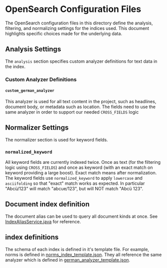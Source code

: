 # OpenSearch Configuration Files

The OpenSearch configuration files in this directory define the analysis, filtering, and normalizing settings for the
indices used.
This document highlights specific choices made for the underlying data.

## Analysis Settings

The `analysis` section specifies custom analyzer definitions for text data in the index.

### Custom Analyzer Definitions

#### `custom_german_analyzer`

This analyzer is used for all text content in the project, such as headlines, document body, or metadata such as
location. The fields need to use the same analyzer in order to support our needed `CROSS_FIELDS` logic

## Normalizer Settings

The normalizer section is used for keyword fields.

### `normalized_keyword`
All keyword fields are currently indexed twice. Once as text (for the filtering logic using `CROSS_FIELDS`) and once
as keyword (with an exact match on keyword providing a large boost). Exact match means after normalization. The keyword
fields use `normalized_keyword` to apply `lowercase` and `asciifolding` so that "exact" match works as expected. In
particular "Abcü/123" will match "abcue/123", but will NOT match "Abcü 123".

## Document index definition

The document alias can be used to query all document kinds at once.
See [IndexAliasService.java](../../java/de/bund/digitalservice/ris/search/service/IndexAliasService.java) for reference.

## index definitions

The schema of each index is defined in it's template file. For example, norms is defined in [norms_index_template.json](norms_index_template.json).
They all reference the same analyzer which is defined in [german_analyzer_template.json](german_analyzer_template.json).
